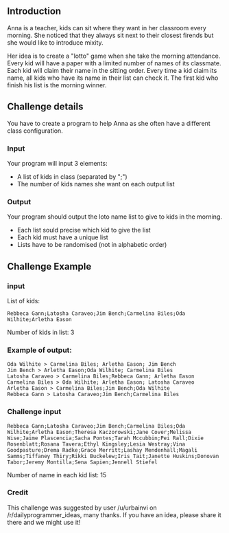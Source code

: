 ## Introduction

Anna is a teacher, kids can sit where they want in her classroom every morning. She noticed that they always sit next to their closest firends but she would like to introduce mixity.

Her idea is to create a "lotto" game when she take the morning attendance. Every kid will have a paper with a limited number of names of its classmate. Each kid will claim their name in the sitting order. Every time a kid claim its name, all kids who have its name in their list can check it. The first kid who finish his list is the morning winner.

## Challenge details

You have to create a program to help Anna as she often have a different class configuration.
### Input

Your program will input 3 elements:

- A list of kids in class (separated by ";")
- The number of kids names she want on each output list

### Output

Your program should output the loto name list to give to kids in the morning.

- Each list sould precise which kid to give the list
- Each kid must have a unique list
- Lists have to be randomised (not in alphabetic order)

## Challenge Example
### input

List of kids:
```
Rebbeca Gann;Latosha Caraveo;Jim Bench;Carmelina Biles;Oda Wilhite;Arletha Eason
```
Number of kids in list: 3
### Example of output:

```
Oda Wilhite > Carmelina Biles; Arletha Eason; Jim Bench
Jim Bench > Arletha Eason;Oda Wilhite; Carmelina Biles
Latosha Caraveo > Carmelina Biles;Rebbeca Gann; Arletha Eason
Carmelina Biles > Oda Wilhite; Arletha Eason; Latosha Caraveo
Arletha Eason > Carmelina Biles;Jim Bench;Oda Wilhite
Rebbeca Gann > Latosha Caraveo;Jim Bench;Carmelina Biles
```
### Challenge input

```
Rebbeca Gann;Latosha Caraveo;Jim Bench;Carmelina Biles;Oda Wilhite;Arletha Eason;Theresa Kaczorowski;Jane Cover;Melissa Wise;Jaime Plascencia;Sacha Pontes;Tarah Mccubbin;Pei Rall;Dixie Rosenblatt;Rosana Tavera;Ethyl Kingsley;Lesia Westray;Vina Goodpasture;Drema Radke;Grace Merritt;Lashay Mendenhall;Magali Samms;Tiffaney Thiry;Rikki Buckelew;Iris Tait;Janette Huskins;Donovan Tabor;Jeremy Montilla;Sena Sapien;Jennell Stiefel

```
Number of name in each kid list: 15
### Credit

This challenge was suggested by user /u/urbainvi on /r/dailyprogrammer_ideas, many thanks. If you have an idea, please share it there and we might use it!

